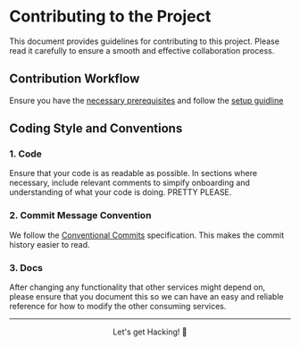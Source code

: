 # Contributing to the Project

This document provides guidelines for contributing to this project. Please read it carefully to ensure a smooth and effective collaboration process.

## Contribution Workflow

Ensure you have the [necessary prerequisites](./get-started.md#prerequisites) and follow the [setup guidline](./get-started.md#setup)

## Coding Style and Conventions

### 1. Code

Ensure that your code is as readable as possible. In sections where necessary, include relevant comments to simpify onboarding and understanding of what your code is doing. PRETTY PLEASE.

### 2. Commit Message Convention

We follow the [Conventional Commits](https://www.conventionalcommits.org/en/v1.0.0/) specification. This makes the commit history easier to read.

### 3. Docs

After changing any functionality that other services might depend on, please ensure that you document this so we can have an easy and reliable reference for how to modify the other consuming services.

---

<div align="center">
  Let's get Hacking! 👾
</div>